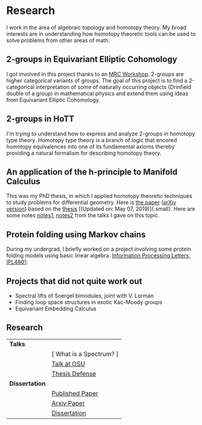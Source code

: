 # Research

<!-- [<img src="images/donuts.png" width="70%" style="display:block; margin:auto">](https://drive.google.com/file/d/1iQ_-iqu1x4ueYT4ucNbb_WgAeaf19Ysc/view?usp=sharing) -->

I work in the area of algebraic topology and homotopy theory. My broad
interests are in understanding how homotopy theoretic tools can be used
to solve problems from other areas of math.

## 2-groups in Equivariant Elliptic Cohomology

I got involved in this project thanks to an [MRC Workshop]. 2-groups are
higher categorical variants of groups. The goal of this project is to
find a 2-categorical interpretation of some of naturally occurring
objects (Drinfield double of a group) in mathematical physics and extend
them using ideas from Equivariant Elliptic Cohomology.

## 2-groups in HoTT

I\'m trying to understand how to express and analyze 2-groups in
homotopy type theory. Homotopy type theory is a branch of logic that
encored homotopy equivalences into one of its fundamental axioms thereby
providing a natural formalism for describing homotopy theory.

## An application of the h-principle to Manifold Calculus

This was my PhD thesis, in which I applied homotopy theoretic techniques
to study problems for differential geometry. Here is [the paper] ([arXiv
version]) based on the [thesis] [(Updated on: May 07, 2019)]{.small}.
Here are some notes [notes1], [notes2] from the talks I gave on this
topic.

## Protein folding using Markov chains

During my undergrad, I briefly worked on a project involving some
protein folding models using basic linear algebra.
[Information Processing Letters, IPL4801].

## Projects that did not quite work out

- Spectral lifts of Soergel bimodules, joint with V. Lorman
- Finding loop space structures in exotic Kac-Moody groups
- Equivariant Embedding Calculus

[code]: https://github.com/apurvnakade/mc2020-projects
[the paper]: https://doi.org/10.1007/s40062-020-00255-3
[arxiv version]: https://arxiv.org/abs/1711.07670
[thesis]: https://drive.google.com/file/d/1fHkImG-CTB2liHDIAo3YmzqBmN-Qibx6/view?usp=sharing
[notes1]: https://drive.google.com/file/d/1h8pHb-5HmM55_bwdzPYDB7cVHo4MHy-I/view?usp=sharing
[notes2]: https://drive.google.com/file/d/1D8TSRQFVUVjM3wQ74npbH2hibrHsDho_/view?usp=sharing
[information processing letters, ipl4801]: https://drive.google.com/file/d/1xT6C4O_fMvpqoJCfnSq1ypeikM6XNMjw/view?usp=sharing
[mrc workshop]: http://www.ams.org/programs/research-communities/2019MRC-Geometry
[lean theorem prover]: https://leanprover-community.github.io/
[mathcamp 2020]: https://apurvanakade.github.io/courses/lean_at_MC2020/
[new mathematical content]: https://github.com/apurvnakade/mc2020-projects

## Research

|                  |                         |
| ---------------- | ----------------------- |
| **Talks**        |                         |
|                  | [ What is a Spectrum? ] |
|                  | [ Talk at OSU ]         |
|                  | [ Thesis Defense ]      |
| **Dissertation** |                         |
|                  | [ Published Paper ]     |
|                  | [ Arxiv Paper ]         |
|                  | [ Dissertation ]        |

[published paper]: https://doi.org/10.1007/s40062-020-00255-3
[arxiv paper]: https://arxiv.org/abs/1711.07670
[dissertation]: https://drive.google.com/file/d/1fHkImG-CTB2liHDIAo3YmzqBmN-Qibx6/view?usp=sharing
[talk at osu]: https://drive.google.com/file/d/1h8pHb-5HmM55_bwdzPYDB7cVHo4MHy-I/view?usp=sharing
[thesis defense]: https://drive.google.com/file/d/1D8TSRQFVUVjM3wQ74npbH2hibrHsDho_/view?usp=sharing
